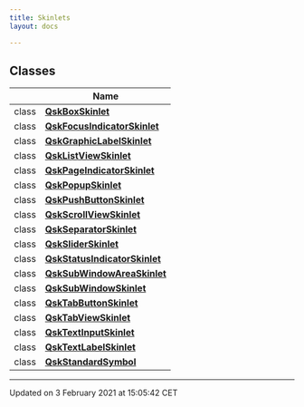 ```yaml
---
title: Skinlets
layout: docs

---
```



## Classes

|                | Name           |
| -------------- | -------------- |
| class | **[QskBoxSkinlet](/docs/classes/classQskBoxSkinlet/)**  |
| class | **[QskFocusIndicatorSkinlet](/docs/classes/classQskFocusIndicatorSkinlet/)**  |
| class | **[QskGraphicLabelSkinlet](/docs/classes/classQskGraphicLabelSkinlet/)**  |
| class | **[QskListViewSkinlet](/docs/classes/classQskListViewSkinlet/)**  |
| class | **[QskPageIndicatorSkinlet](/docs/classes/classQskPageIndicatorSkinlet/)**  |
| class | **[QskPopupSkinlet](/docs/classes/classQskPopupSkinlet/)**  |
| class | **[QskPushButtonSkinlet](/docs/classes/classQskPushButtonSkinlet/)**  |
| class | **[QskScrollViewSkinlet](/docs/classes/classQskScrollViewSkinlet/)**  |
| class | **[QskSeparatorSkinlet](/docs/classes/classQskSeparatorSkinlet/)**  |
| class | **[QskSliderSkinlet](/docs/classes/classQskSliderSkinlet/)**  |
| class | **[QskStatusIndicatorSkinlet](/docs/classes/classQskStatusIndicatorSkinlet/)**  |
| class | **[QskSubWindowAreaSkinlet](/docs/classes/classQskSubWindowAreaSkinlet/)**  |
| class | **[QskSubWindowSkinlet](/docs/classes/classQskSubWindowSkinlet/)**  |
| class | **[QskTabButtonSkinlet](/docs/classes/classQskTabButtonSkinlet/)**  |
| class | **[QskTabViewSkinlet](/docs/classes/classQskTabViewSkinlet/)**  |
| class | **[QskTextInputSkinlet](/docs/classes/classQskTextInputSkinlet/)**  |
| class | **[QskTextLabelSkinlet](/docs/classes/classQskTextLabelSkinlet/)**  |
| class | **[QskStandardSymbol](/docs/classes/classQskStandardSymbol/)**  |












-------------------------------

Updated on  3 February 2021 at 15:05:42 CET